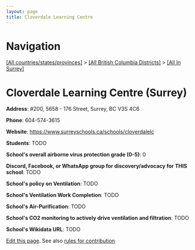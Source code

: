 ```yaml
---
layout: page
title: Cloverdale Learning Centre
---
```

# Navigation

[[All countries/states/provinces]](../../..) > [[All British Columbia Districts]](../..) > [[All In Surrey]](..)

# Cloverdale Learning Centre (Surrey)

**Address**: #200, 5658 - 176 Street, Surrey, BC V3S 4C6

**Phone**: 604-574-3615

**Website**: <https://www.surreyschools.ca/schools/cloverdalelc>

**Students**: TODO

**School's overall airborne virus protection grade (0-5)**: 0

**Discord, Facebook, or WhatsApp group for discovery/advocacy for THIS school**: TODO

**School's policy on Ventilation**: TODO

**School's Ventilation Work Completion**: TODO

**School's Air-Purification**: TODO

**School's CO2 monitoring to actively drive ventilation and filtration**: TODO

**School's Wikidata URL**: TODO


[Edit this page](https://github.com/ventilate-schools/BC/edit/main/./Surrey/Cloverdale_Learning_Centre.md). See also [rules for contribution](../../../contribution-rules/)